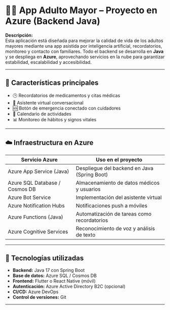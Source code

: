 # 👵👴 App Adulto Mayor – Proyecto en Azure (Backend Java)

**Descripción:**  
Esta aplicación está diseñada para mejorar la calidad de vida de los adultos mayores mediante una app asistida por inteligencia artificial, recordatorios, monitoreo y contacto con familiares. Todo el backend se desarrolla en **Java** y se despliega en **Azure**, aprovechando servicios en la nube para garantizar estabilidad, escalabilidad y accesibilidad.

---

## 🧩 Características principales

- 🕒 Recordatorios de medicamentos y citas médicas
- 💬 Asistente virtual conversacional
- 🆘 Botón de emergencia conectado con cuidadores
- 📅 Calendario de actividades
- 📊 Monitoreo de hábitos y signos vitales

---

## ☁️ Infraestructura en Azure

| Servicio Azure               | Uso en el proyecto                                 |
|-----------------------------|----------------------------------------------------|
| Azure App Service (Java)    | Despliegue del backend en Java (Spring Boot)       |
| Azure SQL Database / Cosmos DB | Almacenamiento de datos médicos y usuarios     |
| Azure Bot Service           | Implementación del asistente virtual               |
| Azure Notification Hubs     | Notificaciones push a móviles                      |
| Azure Functions (Java)      | Automatización de tareas como recordatorios        |
| Azure Cognitive Services    | Reconocimiento de voz y análisis de texto          |

---

## 🔧 Tecnologías utilizadas

- **Backend:** Java 17 con Spring Boot  
- **Base de datos:** Azure SQL / Cosmos DB  
- **Frontend:** Flutter o React Native (móvil)  
- **Autenticación:** Azure Active Directory B2C (opcional)  
- **CI/CD:** Azure DevOps  
- **Control de versiones:** Git

---
